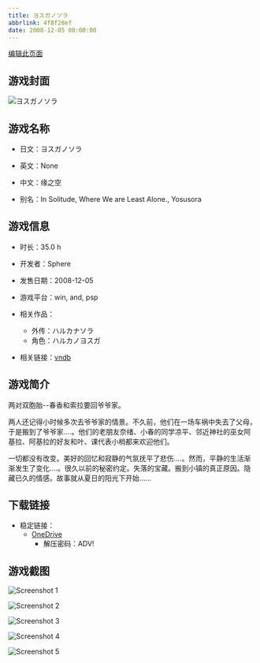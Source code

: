 ```yaml
---
title: ヨスガノソラ
abbrlink: 4f8f28ef
date: 2008-12-05 00:00:00
---
```

[编辑此页面](https://github.com/ACG-3/ADV3-source/blob/main/source/_posts/games/%E3%83%A8%E3%82%B9%E3%82%AC%E3%83%8E%E3%82%BD%E3%83%A9.md)

## 游戏封面

![ヨスガノソラ](https://pan.timero.xyz/onedrive/img_lib_001/%E3%83%A8%E3%82%B9%E3%82%AC%E3%83%8E%E3%82%BD%E3%83%A9_cover.avif)


## 游戏名称

- 日文：ヨスガノソラ
- 英文：None
- 中文：缘之空

- 别名：In Solitude, Where We are Least Alone., Yosusora


## 游戏信息

- 时长：35.0 h
- 开发者：Sphere
- 发售日期：2008-12-05
- 游戏平台：win, and, psp
- 相关作品：
   - 外传：ハルカナソラ
   - 角色：ハルカノヨスガ

- 相关链接：[vndb](https://vndb.org/v1194)


## 游戏简介

两对双胞胎--春香和索拉要回爷爷家。

两人还记得小时候多次去爷爷家的情景。不久前，他们在一场车祸中失去了父母，于是搬到了爷爷家....。他们的老朋友奈绪、小春的同学凉平、邻近神社的巫女阿基拉、阿基拉的好友和叶、课代表小梢都来欢迎他们。

一切都没有改变。美好的回忆和寂静的气氛抚平了悲伤....。然而，平静的生活渐渐发生了变化....。很久以前的秘密约定。失落的宝藏。搬到小镇的真正原因。隐藏已久的情感。故事就从夏日的阳光下开始......


## 下载链接

- 稳定链接：
    - [OneDrive](https://pan.timero.xyz/onedrive/adv_lib_001/%E3%83%A8%E3%82%B9%E3%82%AC%E3%83%8E%E3%82%BD%E3%83%A9)
        - 解压密码：ADV!



## 游戏截图


![Screenshot 1](https://pan.timero.xyz/onedrive/img_lib_001/%E3%83%A8%E3%82%B9%E3%82%AC%E3%83%8E%E3%82%BD%E3%83%A9_Screenshot_1.avif)

![Screenshot 2](https://pan.timero.xyz/onedrive/img_lib_001/%E3%83%A8%E3%82%B9%E3%82%AC%E3%83%8E%E3%82%BD%E3%83%A9_Screenshot_2.avif)

![Screenshot 3](https://pan.timero.xyz/onedrive/img_lib_001/%E3%83%A8%E3%82%B9%E3%82%AC%E3%83%8E%E3%82%BD%E3%83%A9_Screenshot_3.avif)

![Screenshot 4](https://pan.timero.xyz/onedrive/img_lib_001/%E3%83%A8%E3%82%B9%E3%82%AC%E3%83%8E%E3%82%BD%E3%83%A9_Screenshot_4.avif)

![Screenshot 5](https://pan.timero.xyz/onedrive/img_lib_001/%E3%83%A8%E3%82%B9%E3%82%AC%E3%83%8E%E3%82%BD%E3%83%A9_Screenshot_5.avif)

